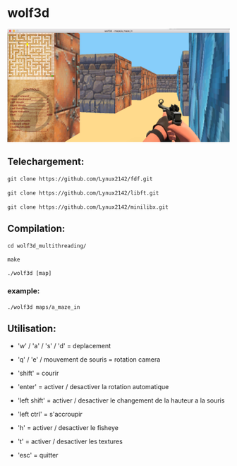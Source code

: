 # wolf3d

![screenshot](/screen/screen.png?raw=true)

## Telechargement:
```
git clone https://github.com/Lynux2142/fdf.git

git clone https://github.com/Lynux2142/libft.git

git clone https://github.com/Lynux2142/minilibx.git
```
## Compilation:

```cd wolf3d_multithreading/```

```make```

```./wolf3d [map]```

### example:

```./wolf3d maps/a_maze_in```

## Utilisation:

* 'w' / 'a' / 's' / 'd' = deplacement

* 'q' / 'e' / mouvement de souris = rotation camera

* 'shift' = courir

* 'enter' = activer / desactiver la rotation automatique

* 'left shift' = activer / desactiver le changement de la hauteur a la souris

* 'left ctrl' = s'accroupir

* 'h' = activer / desactiver le fisheye

* 't' = activer / desactiver les textures

* 'esc' = quitter
